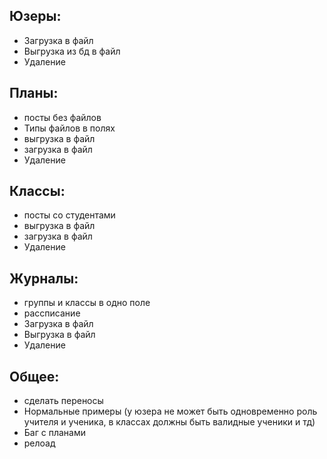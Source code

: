 ## Юзеры:
* Загрузка в файл
* Выгрузка из бд в файл
* Удаление
## Планы:
* посты без файлов
* Типы файлов в полях
* выгрузка в файл
* загрузка в файл
* Удаление
## Классы:
* посты со студентами
* выгрузка в файл
* загрузка в файл
* Удаление
## Журналы:
* группы и классы в одно поле
* рассписание
* Загрузка в файл
* Выгрузка в файл
* Удаление
## Общее:
* сделать переносы
* Нормальные примеры (у юзера не может быть одновременно роль учителя и ученика, в классах должны быть валидные ученики и тд)
* Баг с планами
* релоад